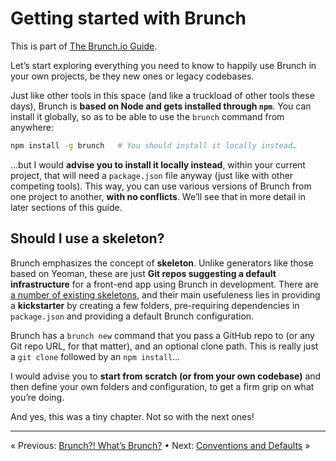 # Getting started with Brunch

This is part of [The Brunch.io Guide](../../README.md).

Let’s start exploring everything you need to know to happily use Brunch in your own projects, be they new ones or legacy codebases.

Just like other tools in this space (and like a truckload of other tools these days), Brunch is **based on Node and gets installed through `npm`**.  You can install it globally, so as to be able to use the `brunch` command from anywhere:

```sh
npm install -g brunch   # You should install it locally instead…
```

…but I would **advise you to install it locally instead**, within your current project, that will need a `package.json` file anyway (just like with other competing tools).  This way, you can use various versions of Brunch from one project to another, **with no conflicts**.  We’ll see that in more detail in later sections of this guide.

## Should I use a skeleton?

Brunch emphasizes the concept of **skeleton**.  Unlike generators like those based on Yeoman, these are just **Git repos suggesting a default infrastructure** for a front-end app using Brunch in development.  There are [a number of existing skeletons](http://brunch.io/skeletons.html), and their main usefuleness lies in providing a **kickstarter** by creating a few folders, pre-requiring dependencies in `package.json` and providing a default Brunch configuration.

Brunch has a `brunch new` command that you pass a GitHub repo to (or any Git repo URL, for that matter), and an optional clone path.  This is really just a `git clone` followed by an `npm install`…

I would advise you to **start from scratch (or from your own codebase)** and then define your own folders and configuration, to get a firm grip on what you’re doing.

And yes, this was a tiny chapter.  Not so with the next ones!

----

« Previous: [Brunch?!  What’s Brunch?](chapter01-whats-brunch.md) • Next: [Conventions and Defaults](chapter03-conventions-and-defaults.md) »
